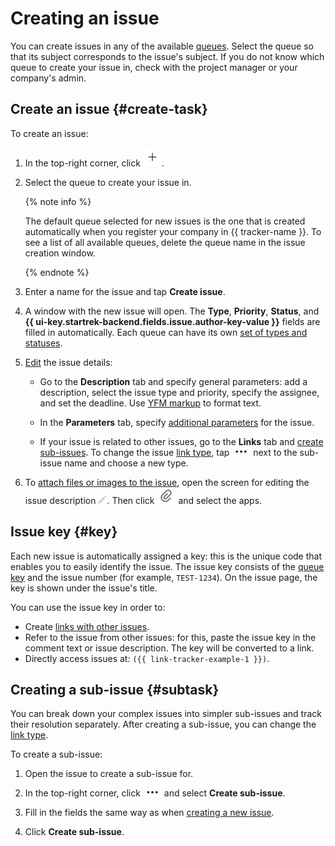# Creating an issue

You can create issues in any of the available [queues](../queue-intro.md). Select the queue so that its subject corresponds to the issue's subject. If you do not know which queue to create your issue in, check with the project manager or your company's admin.

## Create an issue {#create-task}

To create an issue:

1. In the top-right corner, click ![](../../_assets/tracker/add-task-mobile.png).

1. Select the queue to create your issue in.

   
   {% note info %}

   The default queue selected for new issues is the one that is created automatically when you register your company in {{ tracker-name }}. To see a list of all available queues, delete the queue name in the issue creation window.

   {% endnote %}


1. Enter a name for the issue and tap **Create issue**.

1. A window with the new issue will open. The **Type**, **Priority**, **Status**, and **{{ ui-key.startrek-backend.fields.issue.author-key-value }}** fields are filled in automatically. Each queue can have its own [set of types and statuses](../manager/add-ticket-type.md).

1. [Edit](edit-ticket.md) the issue details:

   * Go to the **Description** tab and specify general parameters: add a description, select the issue type and priority, specify the assignee, and set the deadline. Use [YFM markup](../user/markup.md) to format text.

   * In the **Parameters** tab, specify [additional parameters](../user/create-param.md#default-fields) for the issue.

   * If your issue is related to other issues, go to the **Links** tab and [create sub-issues](#subtask). To change the issue [link type](../user/links.md), tap ![](../../_assets/tracker/dots.png) next to the sub-issue name and choose a new type.

1. To [attach files or images to the issue](attach-file.md), open the screen for editing the issue description ![](../../_assets/tracker/icon-edit.png
   ). Then click ![](../../_assets/tracker/pin.png) and select the apps.

## Issue key {#key}

Each new issue is automatically assigned a key: this is the unique code that enables you to easily identify the issue. The issue key consists of the [queue key](../manager/create-queue.md#key) and the issue number (for example, `TEST-1234`). On the issue page, the key is shown under the issue's title.

You can use the issue key in order to:

* Create [links with other issues](ticket-links.md).
* Refer to the issue from other issues: for this, paste the issue key in the comment text or issue description. The key will be converted to a link.
* Directly access issues at: `({{ link-tracker-example-1 }})`.

## Creating a sub-issue {#subtask}

You can break down your complex issues into simpler sub-issues and track their resolution separately. After creating a sub-issue, you can change the [link type](../user/links.md).

To create a sub-issue:

1. Open the issue to create a sub-issue for.

1. In the top-right corner, click ![](../../_assets/tracker/dots.png) and select **Create sub-issue**.

1. Fill in the fields the same way as when [creating a new issue](#create-task).

1. Click **Create sub-issue**.




